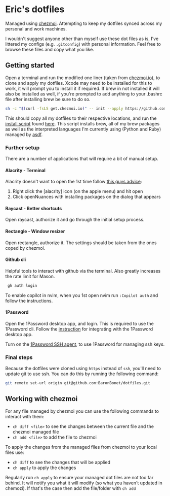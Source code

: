 # Eric's dotfiles

Managed using [chezmoi](https://www.chezmoi.io/). Attempting to keep my dotfiles synced across my personal and work machines.

I wouldn't suggest anyone other than myself use these dot files as is, I've littered my configs (e.g. `.gitconfig`) with personal information. Feel free to browse these files and copy what you like.

## Getting started

Open a terminal and run the modified one liner (taken from [chezmoi.io](https://www.chezmoi.io/)), to clone and apply my dotfiles. Xcode may need to be installed for this to work, it will prompt you to install it if required. If brew in not installed it will also be installed as well, if you're prompted to add anything to your .bashrc file after installing brew be sure to do so.

```bash
sh -c "$(curl -fsLS get.chezmoi.io)" -- init --apply https://github.com/BaronBonet/dotfiles.git
```

This should copy all my dotfiles to their respective locations, and run the [install script](https://www.chezmoi.io/user-guide/use-scripts-to-perform-actions/) found [here](run_after-install-packages.sh). This script installs brew, all of my brew packages as well as the interpreted languages I'm currently using (Python and Ruby) managed by [asdf](https://asdf-vm.com/).

### Further setup

There are a number of applications that will require a bit of manual setup.

#### Alacrity - Terminal

Alacrity doesn't want to open the 1st time follow [this guys advice](https://github.com/alacritty/alacritty/issues/6500#issuecomment-1356318595):

1. Right click the [alacrity] icon (on the apple menu) and hit open
2. Click openNuances with installing packages on the dialog that appears

#### Raycast - Better shortcuts

Open raycast, authorize it and go through the initial setup process.

#### Rectangle - Window resizer

Open rectangle, authorize it. The settings should be taken from the ones coped by chezmoi.

#### Github cli

Helpful tools to interact with github via the terminal. Also greatly increases the rate limit for Mason.

```bash
 gh auth login
```

To enable copilot in nvim, when you 1st open nvim run `:Copilot auth` and follow the instructions.

#### 1Password

Open the 1Password desktop app, and login. This is required to use the 1Password cli. Follow the [instruction](https://developer.1password.com/docs/cli/get-started/#step-2-turn-on-the-1password-desktop-app-integration) for integrating with the 1Password desktop app.

Turn on the [1Password SSH agent](https://developer.1password.com/docs/ssh/get-started/#step-3-turn-on-the-1password-ssh-agent), to use 1Password for managing ssh keys.

### Final steps

Because the dotfiles were cloned using `https` instead of `ssh`, you'll need to update git to use ssh. You can do this by running the following command:

```bash
git remote set-url origin git@github.com:BaronBonet/dotfiles.git
```

## Working with chezmoi

For any file managed by chezmoi you can use the following commands to interact with them:

- `ch diff <file>` to see the changes between the current file and the chezmoi managed file
- `ch add <file>` to add the file to chezmoi

To apply the changes from the managed files from chezmoi to your local files use:

- `ch diff` to see the changes that will be applied
- `ch apply` to apply the changes

Regularly run `ch apply` to ensure your managed dot files are not too far behind. It will notify you what it will modify (so what you haven't updated in chemozi). If that's the case then add the file/folder with `ch add`
